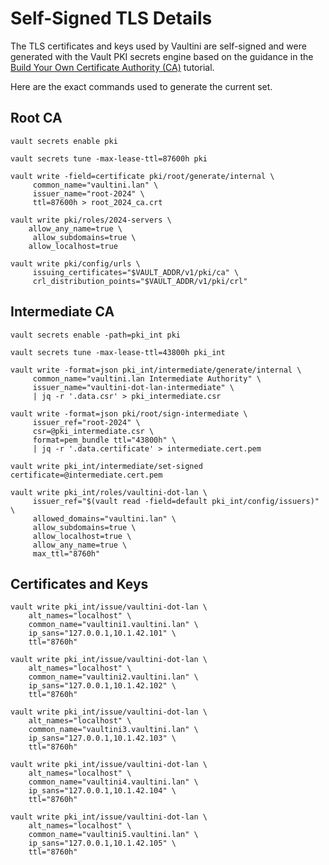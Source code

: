 # Self-Signed TLS Details

The TLS certificates and keys used by Vaultini are self-signed and were generated with the Vault PKI secrets engine based on the guidance in the [Build Your Own Certificate Authority (CA)](https://developer.hashicorp.com/vault/tutorials/secrets-management/pki-engine) tutorial.

Here are the exact commands used to generate the current set.

## Root CA

```shell
vault secrets enable pki
```

```shell
vault secrets tune -max-lease-ttl=87600h pki
```

```shell
vault write -field=certificate pki/root/generate/internal \
     common_name="vaultini.lan" \
     issuer_name="root-2024" \
     ttl=87600h > root_2024_ca.crt
```

```shell
vault write pki/roles/2024-servers \
    allow_any_name=true \
     allow_subdomains=true \
    allow_localhost=true
```

```shell
vault write pki/config/urls \
     issuing_certificates="$VAULT_ADDR/v1/pki/ca" \
     crl_distribution_points="$VAULT_ADDR/v1/pki/crl"
```

## Intermediate CA

```shell
vault secrets enable -path=pki_int pki
```

```shell
vault secrets tune -max-lease-ttl=43800h pki_int
```

```shell
vault write -format=json pki_int/intermediate/generate/internal \
     common_name="vaultini.lan Intermediate Authority" \
     issuer_name="vaultini-dot-lan-intermediate" \
     | jq -r '.data.csr' > pki_intermediate.csr
```

```shell
vault write -format=json pki/root/sign-intermediate \
     issuer_ref="root-2024" \
     csr=@pki_intermediate.csr \
     format=pem_bundle ttl="43800h" \
     | jq -r '.data.certificate' > intermediate.cert.pem
```

```shell
vault write pki_int/intermediate/set-signed certificate=@intermediate.cert.pem
```

```shell
vault write pki_int/roles/vaultini-dot-lan \
     issuer_ref="$(vault read -field=default pki_int/config/issuers)" \
     allowed_domains="vaultini.lan" \
     allow_subdomains=true \
     allow_localhost=true \
     allow_any_name=true \
     max_ttl="8760h"
```

## Certificates and Keys

```shell
vault write pki_int/issue/vaultini-dot-lan \
    alt_names="localhost" \
    common_name="vaultini1.vaultini.lan" \
    ip_sans="127.0.0.1,10.1.42.101" \
    ttl="8760h"
```

```shell
vault write pki_int/issue/vaultini-dot-lan \
    alt_names="localhost" \
    common_name="vaultini2.vaultini.lan" \
    ip_sans="127.0.0.1,10.1.42.102" \
    ttl="8760h"
```

```shell
vault write pki_int/issue/vaultini-dot-lan \
    alt_names="localhost" \
    common_name="vaultini3.vaultini.lan" \
    ip_sans="127.0.0.1,10.1.42.103" \
    ttl="8760h"
```

```shell
vault write pki_int/issue/vaultini-dot-lan \
    alt_names="localhost" \
    common_name="vaultini4.vaultini.lan" \
    ip_sans="127.0.0.1,10.1.42.104" \
    ttl="8760h"
```

```shell
vault write pki_int/issue/vaultini-dot-lan \
    alt_names="localhost" \
    common_name="vaultini5.vaultini.lan" \
    ip_sans="127.0.0.1,10.1.42.105" \
    ttl="8760h"
```